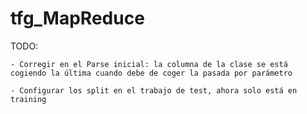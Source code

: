 # tfg_MapReduce

TODO:
	
	- Corregir en el Parse inicial: la columna de la clase se está cogiendo la última cuando debe de coger la pasada por parámetro

	- Configurar los split en el trabajo de test, ahora solo está en training
